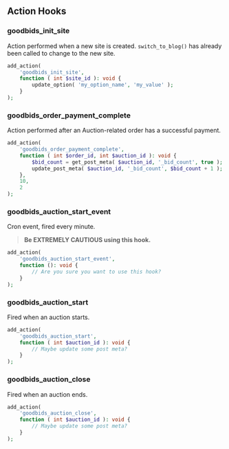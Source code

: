 ## Action Hooks

### goodbids_init_site

Action performed when a new site is created. `switch_to_blog()` has already been called to change to the new site.

```php
add_action(
	'goodbids_init_site',
	function ( int $site_id ): void {
		update_option( 'my_option_name', 'my_value' );
	}
);
```

### goodbids_order_payment_complete

Action performed after an Auction-related order has a successful payment.

```php
add_action(
	'goodbids_order_payment_complete',
	function ( int $order_id, int $auction_id ): void {
		$bid_count = get_post_meta( $auction_id, '_bid_count', true );
		update_post_meta( $auction_id, '_bid_count', $bid_count + 1 );
	},
	10,
	2
);
```
### goodbids_auction_start_event

Cron event, fired every minute.

> **Be EXTREMELY CAUTIOUS using this hook.**

```php
add_action(
	'goodbids_auction_start_event',
	function (): void {
		// Are you sure you want to use this hook?
	}
);
```

### goodbids_auction_start

Fired when an auction starts.

```php
add_action(
	'goodbids_auction_start',
	function ( int $auction_id ): void {
		// Maybe update some post meta?
	}
);
```

### goodbids_auction_close

Fired when an auction ends.

```php
add_action(
	'goodbids_auction_close',
	function ( int $auction_id ): void {
		// Maybe update some post meta?
	}
);
```
